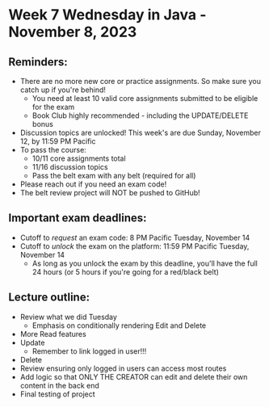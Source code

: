 # Week 7 Wednesday in Java - November 8, 2023

## Reminders:
- There are no more new core or practice assignments.  So make sure you catch up if you're behind!
    - You need at least 10 valid core assignments submitted to be eligible for the exam
    - Book Club highly recommended - including the UPDATE/DELETE bonus
- Discussion topics are unlocked!  This week's are due Sunday, November 12, by 11:59 PM Pacific
- To pass the course:
    - 10/11 core assignments total
    - 11/16 discussion topics
    - Pass the belt exam with any belt (required for all)
- Please reach out if you need an exam code!
- The belt review project will NOT be pushed to GitHub!

## Important exam deadlines:
- Cutoff to *request* an exam code: 8 PM Pacific Tuesday, November 14
- Cutoff to *unlock* the exam on the platform: 11:59 PM Pacific Tuesday, November 14
    - As long as you unlock the exam by this deadline, you'll have the full 24 hours (or 5 hours if you're going for a red/black  belt)

## Lecture outline:
- Review what we did Tuesday
    - Emphasis on conditionally rendering Edit and Delete
- More Read features
- Update
    - Remember to link logged in user!!!
- Delete
- Review ensuring only logged in users can access most routes
- Add logic so that ONLY THE CREATOR can edit and delete their own content in the back end
- Final testing of project